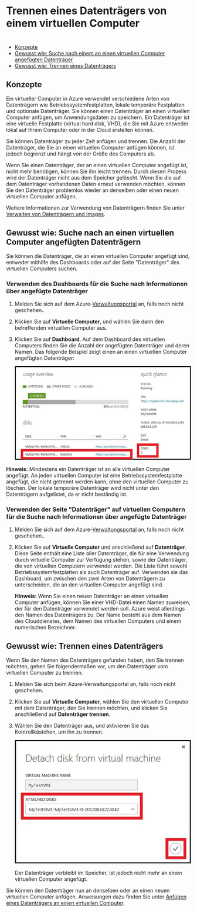<properties writer="kathydav" editor="tysonn" manager="jeffreyg" />

# Trennen eines Datenträgers von einem virtuellen Computer

# 

-   [Konzepte][]
-   [Gewusst wie: Suche nach einem an einen virtuellen Computer angefügten Datenträger][]
-   [Gewusst wie: Trennen eines Datenträgers][]

## <span id="concepts"></span> </a>Konzepte

Ein virtueller Computer in Azure verwendet verschiedene Arten von Datenträgern wie Betriebssystemfestplatten, lokale temporäre Festplatten und optionale Datenträger. Sie können einen Datenträger an einen virtuellen Computer anfügen, um Anwendungsdaten zu speichern. Ein Datenträger ist eine virtuelle Festplatte (virtual hard disk, VHD), die Sie mit Azure entweder lokal auf Ihrem Computer oder in der Cloud erstellen können.

Sie können Datenträger zu jeder Zeit anfügen und trennen. Die Anzahl der Datenträger, die Sie an einen virtuellen Computer anfügen können, ist jedoch begrenzt und hängt von der Größe des Computers ab.

Wenn Sie einen Datenträger, der an einen virtuellen Computer angefügt ist, nicht mehr benötigen, können Sie ihn leicht trennen. Durch diesen Prozess wird der Datenträger nicht aus dem Speicher gelöscht. Wenn Sie die auf dem Datenträger vorhandenen Daten erneut verwenden möchten, können Sie den Datenträger problemlos wieder an denselben oder einen neuen virtuellen Computer anfügen.

Weitere Informationen zur Verwendung von Datenträgern finden Sie unter [Verwalten von Datenträgern und Images][].

## <span id="finddisks"></span> </a>Gewusst wie: Suche nach an einen virtuellen Computer angefügten Datenträgern

Sie können die Datenträger, die an einen virtuellen Computer angefügt sind, entweder mithilfe des Dashboards oder auf der Seite "Datenträger" des virtuellen Computers suchen.

### Verwenden des Dashboards für die Suche nach Informationen über angefügte Datenträger

1.  Melden Sie sich auf dem Azure-[Verwaltungsportal][] an, falls noch nicht geschehen..

2.  Klicken Sie auf **Virtuelle Computer**, und wählen Sie dann den betreffenden virtuellen Computer aus.

3.  Klicken Sie auf **Dashboard**. Auf dem Dashboard des virtuellen Computers finden Sie die Anzahl der angefügten Datenträger und deren Namen. Das folgende Beispiel zeigt einen an einen virtuellen Computer angefügten Datenträger:

    ![Datenträger suchen][]

**Hinweis:** Mindestens ein Datenträger ist an alle virtuellen Computer angefügt. An jeden virtuellen Computer ist eine Betriebssystemfestplatte angefügt, die nicht getrennt werden kann, ohne den virtuellen Computer zu löschen. Der lokale temporäre Datenträger wird nicht unter den Datenträgern aufgelistet, da er nicht beständig ist.

### Verwenden der Seite "Datenträger" auf virtuellen Computern für die Suche nach Informationen über angefügte Datenträger

1.  Melden Sie sich auf dem Azure-[Verwaltungsportal][] an, falls noch nicht geschehen..

2.  Klicken Sie auf **Virtuelle Computer** und anschließend auf **Datenträger**. Diese Seite enthält eine Liste aller Datenträger, die für eine Verwendung durch virtuelle Computer zur Verfügung stehen, sowie der Datenträger, die von virtuellen Computern verwendet werden. Die Liste führt sowohl Betriebssystemfestplatten als auch Datenträger auf. Verwenden sie das Dashboard, um zwischen den zwei Arten von Datenträgern zu unterscheiden, die an den virtuellen Computer angefügt sind.

    **Hinweis:** Wenn Sie einen neuen Datenträger an einen virtuellen Computer anfügen, können Sie einer VHD-Datei einen Namen zuweisen, der für den Datenträger verwendet werden soll. Azure weist allerdings den Namen des Datenträgers zu. Der Name besteht aus dem Namen des Clouddienstes, dem Namen des virtuellen Computers und einem numerischen Bezeichner.

## <span id="detachdisk"></span> </a>Gewusst wie: Trennen eines Datenträgers

Wenn Sie den Namen des Datenträgers gefunden haben, den Sie trennen möchten, gehen Sie folgendermaßen vor, um den Datenträger vom virtuellen Computer zu trennen.

1.  Melden Sie sich beim Azure-Verwaltungsportal an, falls noch nicht geschehen.

2.  Klicken Sie auf **Virtuelle Computer**, wählen Sie den virtuellen Computer mit dem Datenträger, den Sie trennen möchten, und klicken Sie anschließend auf **Datenträger trennen**.

3.  Wählen Sie den Datenträger aus, und aktivieren Sie das Kontrollkästchen, um ihn zu trennen.

    ![Details zum Trennen des Datenträgers][]

    Der Datenträger verbleibt im Speicher, ist jedoch nicht mehr an einen virtuellen Computer angefügt.

Sie können den Datenträger nun an denselben oder an einen neuen virtuellen Computer anfügen. Anweisungen dazu finden Sie unter [Anfügen eines Datenträgers an einen virtuellen Computer][].

  [Konzepte]: #concepts
  [Gewusst wie: Suche nach einem an einen virtuellen Computer angefügten Datenträger]: #finddisks
  [Gewusst wie: Trennen eines Datenträgers]: #detachdisk
  [Verwalten von Datenträgern und Images]: http://go.microsoft.com/fwlink/p/?LinkId=263439
  [Verwaltungsportal]: http://manage.windowsazure.com
  [Datenträger suchen]: ./media/howto-detach-disk-windows-linux/FindDataDisks.png
  [Details zum Trennen des Datenträgers]: ./media/howto-detach-disk-windows-linux/DetachDiskDetails.png
  [Anfügen eines Datenträgers an einen virtuellen Computer]: /en-us/manage/windows/how-to-guides/attach-a-disk/
